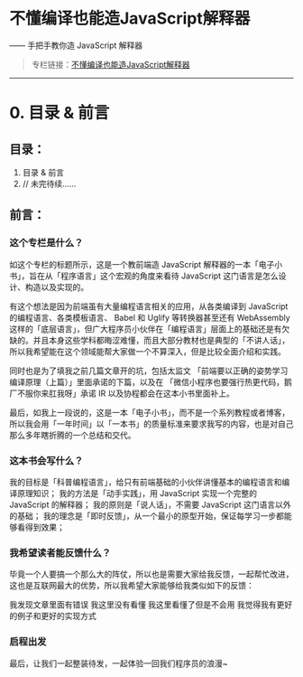# 不懂编译也能造JavaScript解释器
—— 手把手教你造 JavaScript 解释器

> 专栏链接：[不懂编译也能造JavaScript解释器](https://zhuanlan.zhihu.com/p/99092923)

---
# 0. 目录 & 前言

## 目录：

1. 目录 & 前言
2. // 未完待续……

## 前言：

### 这个专栏是什么？

如这个专栏的标题所示，这是一个教前端造 JavaScript 解释器的一本「电子小书」，旨在从「程序语言」这个宏观的角度来看待 JavaScript 这门语言是怎么设计、构造以及实现的。

有这个想法是因为前端虽有大量编程语言相关的应用，从各类编译到 JavaScript 的编程语言、各类模板语言、 Babel 和 Uglify 等转换器甚至还有 WebAssembly 这样的「底层语言」，但广大程序员小伙伴在「编程语言」层面上的基础还是有欠缺的。并且本身这些学科都晦涩难懂，而且大部分教材也是典型的「不讲人话」，所以我希望能在这个领域能帮大家做一个不算深入，但是比较全面介绍和实践。

同时也是为了填我之前几篇文章开的坑，包括太监文 「前端要以正确的姿势学习编译原理（上篇）」里面承诺的下篇，以及在 「微信小程序也要强行热更代码，鹅厂不服你来肛我呀」承诺 IR 以及协程都会在这本小书里面补上。

最后，如我上一段说的，这是一本「电子小书」，而不是一个系列教程或者博客，所以我会用「一年时间」以「一本书」的质量标准来要求我写的内容，也是对自己那么多年瞎折腾的一个总结和交代。


### 这本书会写什么？

我的目标是「科普编程语言」，给只有前端基础的小伙伴讲懂基本的编程语言和编译原理知识；
我的方法是「动手实践」，用 JavaScript 实现一个完整的 JavaScript 的解释器；
我的原则是「说人话」，不需要 JavaScript 这门语言以外的基础；
我的理念是「即时反馈」，从一个最小的原型开始，保证每学习一步都能够看得到效果；

### 我希望读者能反馈什么？

毕竟一个人要搞一个那么大的阵仗，所以也是需要大家给我反馈，一起帮忙改进，这也是互联网最大的优势，所以我希望大家能够给我类似如下的反馈：

我发现文章里面有错误
我这里没有看懂
我这里看懂了但是不会用
我觉得我有更好的例子和更好的实现方式

### 启程出发

最后，让我们一起整装待发，一起体验一回我们程序员的浪漫~